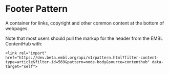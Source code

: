 # Footer Pattern

A container for links, copyright and other common content at the bottom of webpages.

Note that most users should pull the markup for the header from the EMBL ContentHub with:
```
<link rel="import" href="https://dev.beta.embl.org/api/v1/pattern.html?filter-content-type=article&filter-id=569&pattern=node-body&source=contenthub" data-target="self">
```
